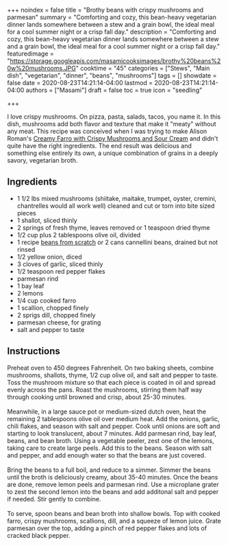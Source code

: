 +++
noindex = false
title = "Brothy beans with crispy mushrooms and parmesan"
summary = "Comforting and cozy, this bean-heavy vegetarian dinner lands somewhere between a stew and a grain bowl, the ideal meal for a cool summer night or a crisp fall day."
description = "Comforting and cozy, this bean-heavy vegetarian dinner lands somewhere between a stew and a grain bowl, the ideal meal for a cool summer night or a crisp fall day."
featuredimage = "https://storage.googleapis.com/masamicooksimages/brothy%20beans%20w%20mushrooms.JPG"
cooktime = "45"
categories = ["Stews", "Main dish", "vegetarian", "dinner", "beans", "mushrooms"]
tags = []
showdate = false
date = 2020-08-23T14:21:14-04:00
lastmod = 2020-08-23T14:21:14-04:00
authors = ["Masami"]
draft = false
toc = true
icon = "seedling"

+++

I love crispy mushrooms. On pizza, pasta, salads, tacos, you name it. In this dish, mushrooms add both flavor and texture that make it "meaty" without any meat. This recipe was conceived when I was trying to make Alison Roman's [Creamy Farro with Crispy Mushrooms and Sour Cream](https://cooking.nytimes.com/recipes/1020774-creamy-farro-with-crispy-mushrooms-and-sour-cream) and didn't quite have the right ingredients. The end result was delicious and something else entirely its own, a unique combination of grains in a deeply savory, vegetarian broth.
## Ingredients
- 1 1/2 lbs mixed mushrooms (shiitake, maitake, trumpet, oyster, cremini, chantrelles would all work well) cleaned and cut or torn into bite sized pieces
- 1 shallot, sliced thinly
- 2 springs of fresh thyme, leaves removed or 1 teaspoon dried thyme
- 1/2 cup plus 2 tablespoons olive oil, divided
- 1 recipe [beans from scratch](https://masamicooks.com/recipe/beans-from-scratch/) or 2 cans cannellini beans, drained but not rinsed
- 1/2 yellow onion, diced
- 3 cloves of garlic, sliced thinly
- 1/2 teaspoon red pepper flakes
- parmesan rind
- 1 bay leaf
- 2 lemons
- 1/4 cup cooked farro
- 1 scallion, chopped finely
- 2 sprigs dill, chopped finely
- parmesan cheese, for grating
- salt and pepper to taste

## Instructions
Preheat oven to 450 degrees Fahrenheit. On two baking sheets, combine mushrooms, shallots, thyme, 1/2 cup olive oil, and salt and pepper to taste. Toss the mushroom mixture so that each piece is coated in oil and spread evenly across the pans. Roast the mushrooms, stirring them half way through cooking until browned and crisp, about 25-30 minutes. \
\
Meanwhile, in a large sauce pot or medium-sized dutch oven, heat the remaining 2 tablespoons olive oil over medium heat. Add the onions, garlic, chili flakes, and season with salt and pepper. Cook until onions are soft and starting to look translucent, about 7 minutes. Add parmesan rind, bay leaf, beans, and bean broth. Using a vegetable peeler, zest one of the lemons, taking care to create large peels. Add this to the beans. Season with salt and pepper, and add enough water so that the beans are just covered.\
\
Bring the beans to a full boil, and reduce to a simmer. Simmer the beans until the broth is deliciously creamy, about 35-40 minutes. Once the beans are done, remove lemon peels and parmesan rind. Use a microplane grater to zest the second lemon into the beans and add additonal salt and pepper if needed. Stir gently to combine.\
\
To serve, spoon beans and bean broth into shallow bowls. Top with cooked farro, crispy mushrooms, scallions, dill, and a squeeze of lemon juice. Grate parmesan over the top, adding a pinch of red pepper flakes and lots of cracked black pepper.

